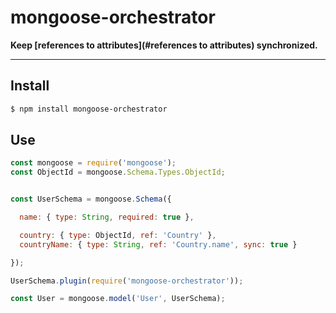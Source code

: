 # mongoose-orchestrator


**Keep [references to attributes](#references to attributes) synchronized.**


---

## Install

```bash
$ npm install mongoose-orchestrator
```

## Use

```js
const mongoose = require('mongoose');
const ObjectId = mongoose.Schema.Types.ObjectId;


const UserSchema = mongoose.Schema({

  name: { type: String, required: true },

  country: { type: ObjectId, ref: 'Country' },
  countryName: { type: String, ref: 'Country.name', sync: true }

});

UserSchema.plugin(require('mongoose-orchestrator'));

const User = mongoose.model('User', UserSchema);
```
